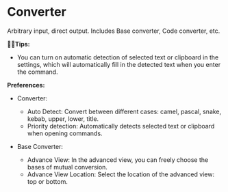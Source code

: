 # Converter

Arbitrary input, direct output. Includes Base converter, Code converter, etc.

**🌟🌟Tips:**

- You can turn on automatic detection of selected text or clipboard in the settings, which will automatically fill in the detected text when you enter the command.

**Preferences:**

- Converter:

  - Auto Detect: Convert between different cases: camel, pascal, snake, kebab, upper, lower, title.
  - Priority detection: Automatically detects selected text or clipboard when opening commands.

- Base Converter:

  - Advance View: In the advanced view, you can freely choose the bases of mutual conversion.
  - Advance View Location: Select the location of the advanced view: top or bottom.
